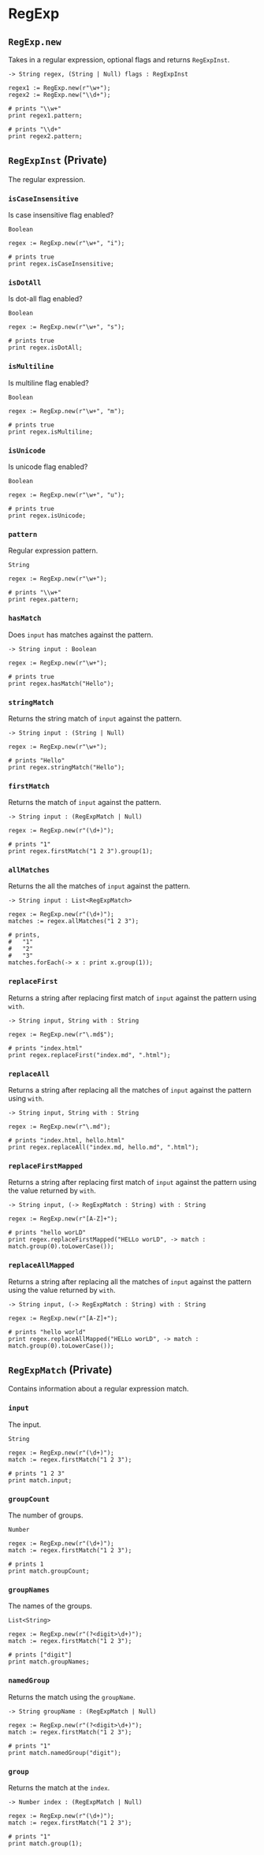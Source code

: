 # RegExp

## `RegExp.new`

Takes in a regular expression, optional flags and returns `RegExpInst`.

```title="Signature"
-> String regex, (String | Null) flags : RegExpInst
```

```title="Example"
regex1 := RegExp.new(r"\w+");
regex2 := RegExp.new("\\d+");

# prints "\\w+"
print regex1.pattern;

# prints "\\d+"
print regex2.pattern;
```

## `RegExpInst` (Private)

The regular expression.

### `isCaseInsensitive`

Is case insensitive flag enabled?

```title="Signature"
Boolean
```

```title="Example"
regex := RegExp.new(r"\w+", "i");

# prints true
print regex.isCaseInsensitive;
```

### `isDotAll`

Is dot-all flag enabled?

```title="Signature"
Boolean
```

```title="Example"
regex := RegExp.new(r"\w+", "s");

# prints true
print regex.isDotAll;
```

### `isMultiline`

Is multiline flag enabled?

```title="Signature"
Boolean
```

```title="Example"
regex := RegExp.new(r"\w+", "m");

# prints true
print regex.isMultiline;
```

### `isUnicode`

Is unicode flag enabled?

```title="Signature"
Boolean
```

```title="Example"
regex := RegExp.new(r"\w+", "u");

# prints true
print regex.isUnicode;
```

### `pattern`

Regular expression pattern.

```title="Signature"
String
```

```title="Example"
regex := RegExp.new(r"\w+");

# prints "\\w+"
print regex.pattern;
```

### `hasMatch`

Does `input` has matches against the pattern.

```title="Signature"
-> String input : Boolean
```

```title="Example"
regex := RegExp.new(r"\w+");

# prints true
print regex.hasMatch("Hello");
```

### `stringMatch`

Returns the string match of `input` against the pattern.

```title="Signature"
-> String input : (String | Null)
```

```title="Example"
regex := RegExp.new(r"\w+");

# prints "Hello"
print regex.stringMatch("Hello");
```

### `firstMatch`

Returns the match of `input` against the pattern.

```title="Signature"
-> String input : (RegExpMatch | Null)
```

```title="Example"
regex := RegExp.new(r"(\d+)");

# prints "1"
print regex.firstMatch("1 2 3").group(1);
```

### `allMatches`

Returns the all the matches of `input` against the pattern.

```title="Signature"
-> String input : List<RegExpMatch>
```

```title="Example"
regex := RegExp.new(r"(\d+)");
matches := regex.allMatches("1 2 3");

# prints,
#   "1"
#   "2"
#   "3"
matches.forEach(-> x : print x.group(1));
```

### `replaceFirst`

Returns a string after replacing first match of `input` against the pattern using `with`.

```title="Signature"
-> String input, String with : String
```

```title="Example"
regex := RegExp.new(r"\.md$");

# prints "index.html"
print regex.replaceFirst("index.md", ".html");
```

### `replaceAll`

Returns a string after replacing all the matches of `input` against the pattern using `with`.

```title="Signature"
-> String input, String with : String
```

```title="Example"
regex := RegExp.new(r"\.md");

# prints "index.html, hello.html"
print regex.replaceAll("index.md, hello.md", ".html");
```

### `replaceFirstMapped`

Returns a string after replacing first match of `input` against the pattern using the value returned by `with`.

```title="Signature"
-> String input, (-> RegExpMatch : String) with : String
```

```title="Example"
regex := RegExp.new(r"[A-Z]+");

# prints "hello worLD"
print regex.replaceFirstMapped("HELLo worLD", -> match : match.group(0).toLowerCase());
```

### `replaceAllMapped`

Returns a string after replacing all the matches of `input` against the pattern using the value returned by `with`.

```title="Signature"
-> String input, (-> RegExpMatch : String) with : String
```

```title="Example"
regex := RegExp.new(r"[A-Z]+");

# prints "hello world"
print regex.replaceAllMapped("HELLo worLD", -> match : match.group(0).toLowerCase());
```

## `RegExpMatch` (Private)

Contains information about a regular expression match.

### `input`

The input.

```title="Signature"
String
```

```title="Example"
regex := RegExp.new(r"(\d+)");
match := regex.firstMatch("1 2 3");

# prints "1 2 3"
print match.input;
```

### `groupCount`

The number of groups.

```title="Signature"
Number
```

```title="Example"
regex := RegExp.new(r"(\d+)");
match := regex.firstMatch("1 2 3");

# prints 1
print match.groupCount;
```

### `groupNames`

The names of the groups.

```title="Signature"
List<String>
```

```title="Example"
regex := RegExp.new(r"(?<digit>\d+)");
match := regex.firstMatch("1 2 3");

# prints ["digit"]
print match.groupNames;
```

### `namedGroup`

Returns the match using the `groupName`.

```title="Signature"
-> String groupName : (RegExpMatch | Null)
```

```title="Example"
regex := RegExp.new(r"(?<digit>\d+)");
match := regex.firstMatch("1 2 3");

# prints "1"
print match.namedGroup("digit");
```

### `group`

Returns the match at the `index`.

```title="Signature"
-> Number index : (RegExpMatch | Null)
```

```title="Example"
regex := RegExp.new(r"(\d+)");
match := regex.firstMatch("1 2 3");

# prints "1"
print match.group(1);
```
